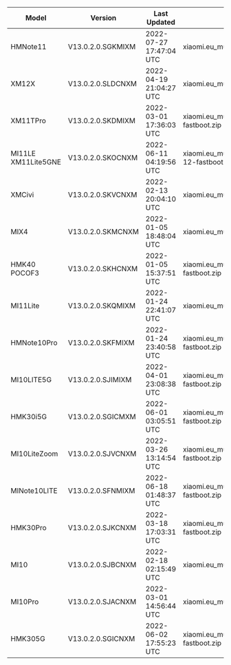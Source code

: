 | Model | Version | Last Updated | File Name | Size | Download Link |
| ---- | ---- | ---- | ---- | ---- | ---- |
| HMNote11 | V13.0.2.0.SGKMIXM | 2022-07-27 17:47:04 UTC | xiaomi.eu_multi_HMNote11_V13.0.2.0.SGKMIXM_v13-12.zip | 3.2 GB | [SourceForge](https://sourceforge.net/projects/xiaomi-eu-multilang-miui-roms/files/xiaomi.eu/MIUI-STABLE-RELEASES/MIUIv13/xiaomi.eu_multi_HMNote11_V13.0.2.0.SGKMIXM_v13-12.zip/download) |
| XM12X | V13.0.2.0.SLDCNXM | 2022-04-19 21:04:27 UTC | xiaomi.eu_multi_XM12X_V13.0.2.0.SLDCNXM_v13-12-fastboot.zip | 4.1 GB | [SourceForge](https://sourceforge.net/projects/xiaomi-eu-multilang-miui-roms/files/xiaomi.eu/MIUI-STABLE-RELEASES/MIUIv13/xiaomi.eu_multi_XM12X_V13.0.2.0.SLDCNXM_v13-12-fastboot.zip/download) |
| XM11TPro | V13.0.2.0.SKDMIXM | 2022-03-01 17:36:03 UTC | xiaomi.eu_multi_XM11TPro_V13.0.2.0.SKDMIXM_v13-12-fastboot.zip | 4.2 GB | [SourceForge](https://sourceforge.net/projects/xiaomi-eu-multilang-miui-roms/files/xiaomi.eu/MIUI-STABLE-RELEASES/MIUIv13/xiaomi.eu_multi_XM11TPro_V13.0.2.0.SKDMIXM_v13-12-fastboot.zip/download) |
| MI11LE XM11Lite5GNE | V13.0.2.0.SKOCNXM | 2022-06-11 04:19:56 UTC | xiaomi.eu_multi_MI11LE_XM11Lite5GNE_V13.0.2.0.SKOCNXM_v13-12-fastboot.zip | 4.2 GB | [SourceForge](https://sourceforge.net/projects/xiaomi-eu-multilang-miui-roms/files/xiaomi.eu/MIUI-STABLE-RELEASES/MIUIv13/xiaomi.eu_multi_MI11LE_XM11Lite5GNE_V13.0.2.0.SKOCNXM_v13-12-fastboot.zip/download) |
| XMCivi | V13.0.2.0.SKVCNXM | 2022-02-13 20:04:10 UTC | xiaomi.eu_multi_XMCivi_V13.0.2.0.SKVCNXM_v13-12-fastboot.zip | 4.6 GB | [SourceForge](https://sourceforge.net/projects/xiaomi-eu-multilang-miui-roms/files/xiaomi.eu/MIUI-STABLE-RELEASES/MIUIv13/xiaomi.eu_multi_XMCivi_V13.0.2.0.SKVCNXM_v13-12-fastboot.zip/download) |
| MIX4 | V13.0.2.0.SKMCNXM | 2022-01-05 18:48:04 UTC | xiaomi.eu_multi_MIX4_V13.0.2.0.SKMCNXM_v13-12-fastboot.zip | 4.7 GB | [SourceForge](https://sourceforge.net/projects/xiaomi-eu-multilang-miui-roms/files/xiaomi.eu/MIUI-STABLE-RELEASES/MIUIv13/xiaomi.eu_multi_MIX4_V13.0.2.0.SKMCNXM_v13-12-fastboot.zip/download) |
| HMK40 POCOF3 | V13.0.2.0.SKHCNXM | 2022-01-05 15:37:51 UTC | xiaomi.eu_multi_HMK40_POCOF3_V13.0.2.0.SKHCNXM_v13-12-fastboot.zip | 3.9 GB | [SourceForge](https://sourceforge.net/projects/xiaomi-eu-multilang-miui-roms/files/xiaomi.eu/MIUI-STABLE-RELEASES/MIUIv13/xiaomi.eu_multi_HMK40_POCOF3_V13.0.2.0.SKHCNXM_v13-12-fastboot.zip/download) |
| MI11Lite | V13.0.2.0.SKQMIXM | 2022-01-24 22:41:07 UTC | xiaomi.eu_multi_MI11Lite_V13.0.2.0.SKQMIXM_v13-12-fastboot.zip | 3.5 GB | [SourceForge](https://sourceforge.net/projects/xiaomi-eu-multilang-miui-roms/files/xiaomi.eu/MIUI-STABLE-RELEASES/MIUIv13/xiaomi.eu_multi_MI11Lite_V13.0.2.0.SKQMIXM_v13-12-fastboot.zip/download) |
| HMNote10Pro | V13.0.2.0.SKFMIXM | 2022-01-24 23:40:58 UTC | xiaomi.eu_multi_HMNote10Pro_V13.0.2.0.SKFMIXM_v13-12-fastboot.zip | 3.5 GB | [SourceForge](https://sourceforge.net/projects/xiaomi-eu-multilang-miui-roms/files/xiaomi.eu/MIUI-STABLE-RELEASES/MIUIv13/xiaomi.eu_multi_HMNote10Pro_V13.0.2.0.SKFMIXM_v13-12-fastboot.zip/download) |
| MI10LITE5G | V13.0.2.0.SJIMIXM | 2022-04-01 23:08:38 UTC | xiaomi.eu_multi_MI10LITE5G_V13.0.2.0.SJIMIXM_v13-12-fastboot.zip | 3.8 GB | [SourceForge](https://sourceforge.net/projects/xiaomi-eu-multilang-miui-roms/files/xiaomi.eu/MIUI-STABLE-RELEASES/MIUIv13/xiaomi.eu_multi_MI10LITE5G_V13.0.2.0.SJIMIXM_v13-12-fastboot.zip/download) |
| HMK30i5G | V13.0.2.0.SGICMXM | 2022-06-01 03:05:51 UTC | xiaomi.eu_multi_HMK30i5G_V13.0.2.0.SGICMXM_v13-12-fastboot.zip | 3.7 GB | [SourceForge](https://sourceforge.net/projects/xiaomi-eu-multilang-miui-roms/files/xiaomi.eu/MIUI-STABLE-RELEASES/MIUIv13/xiaomi.eu_multi_HMK30i5G_V13.0.2.0.SGICMXM_v13-12-fastboot.zip/download) |
| MI10LiteZoom | V13.0.2.0.SJVCNXM | 2022-03-26 13:14:54 UTC | xiaomi.eu_multi_MI10LiteZoom_V13.0.2.0.SJVCNXM_v13-12-fastboot.zip | 3.8 GB | [SourceForge](https://sourceforge.net/projects/xiaomi-eu-multilang-miui-roms/files/xiaomi.eu/MIUI-STABLE-RELEASES/MIUIv13/xiaomi.eu_multi_MI10LiteZoom_V13.0.2.0.SJVCNXM_v13-12-fastboot.zip/download) |
| MINote10LITE | V13.0.2.0.SFNMIXM | 2022-06-18 01:48:37 UTC | xiaomi.eu_multi_MINote10LITE_V13.0.2.0.SFNMIXM_v13-12-fastboot.zip | 3.5 GB | [SourceForge](https://sourceforge.net/projects/xiaomi-eu-multilang-miui-roms/files/xiaomi.eu/MIUI-STABLE-RELEASES/MIUIv13/xiaomi.eu_multi_MINote10LITE_V13.0.2.0.SFNMIXM_v13-12-fastboot.zip/download) |
| HMK30Pro | V13.0.2.0.SJKCNXM | 2022-03-18 17:03:31 UTC | xiaomi.eu_multi_HMK30Pro_V13.0.2.0.SJKCNXM_v13-12-fastboot.zip | 4.0 GB | [SourceForge](https://sourceforge.net/projects/xiaomi-eu-multilang-miui-roms/files/xiaomi.eu/MIUI-STABLE-RELEASES/MIUIv13/xiaomi.eu_multi_HMK30Pro_V13.0.2.0.SJKCNXM_v13-12-fastboot.zip/download) |
| MI10 | V13.0.2.0.SJBCNXM | 2022-02-18 02:15:49 UTC | xiaomi.eu_multi_MI10_V13.0.2.0.SJBCNXM_v13-12-fastboot.zip | 3.9 GB | [SourceForge](https://sourceforge.net/projects/xiaomi-eu-multilang-miui-roms/files/xiaomi.eu/MIUI-STABLE-RELEASES/MIUIv13/xiaomi.eu_multi_MI10_V13.0.2.0.SJBCNXM_v13-12-fastboot.zip/download) |
| MI10Pro | V13.0.2.0.SJACNXM | 2022-03-01 14:56:44 UTC | xiaomi.eu_multi_MI10Pro_V13.0.2.0.SJACNXM_v13-12-fastboot.zip | 3.9 GB | [SourceForge](https://sourceforge.net/projects/xiaomi-eu-multilang-miui-roms/files/xiaomi.eu/MIUI-STABLE-RELEASES/MIUIv13/xiaomi.eu_multi_MI10Pro_V13.0.2.0.SJACNXM_v13-12-fastboot.zip/download) |
| HMK305G | V13.0.2.0.SGICNXM | 2022-06-02 17:55:23 UTC | xiaomi.eu_multi_HMK305G_V13.0.2.0.SGICNXM_v13-12-fastboot.zip | 3.7 GB | [SourceForge](https://sourceforge.net/projects/xiaomi-eu-multilang-miui-roms/files/xiaomi.eu/MIUI-STABLE-RELEASES/MIUIv13/xiaomi.eu_multi_HMK305G_V13.0.2.0.SGICNXM_v13-12-fastboot.zip/download) |
